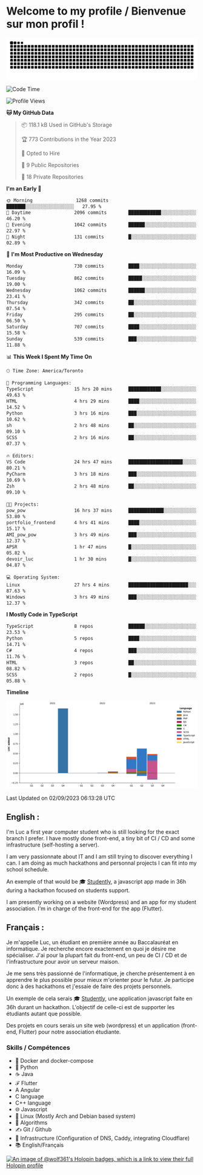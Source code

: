 # Welcome to my profile / Bienvenue sur mon profil !

![snake gif](https://github.com/wolf-361/wolf-361/blob/output/github-contribution-grid-snake.svg)

<!--START_SECTION:waka-->
![Code Time](http://img.shields.io/badge/Code%20Time-321%20hrs%2023%20mins-blue)

![Profile Views](http://img.shields.io/badge/Profile%20Views-0-blue)

**🐱 My GitHub Data** 

> 📦 118.1 kB Used in GitHub's Storage 
 > 
> 🏆 773 Contributions in the Year 2023
 > 
> 💼 Opted to Hire
 > 
> 📜 9 Public Repositories 
 > 
> 🔑 18 Private Repositories 
 > 
**I'm an Early 🐤** 

```text
🌞 Morning                1268 commits        ███████░░░░░░░░░░░░░░░░░░   27.95 % 
🌆 Daytime                2096 commits        ████████████░░░░░░░░░░░░░   46.20 % 
🌃 Evening                1042 commits        ██████░░░░░░░░░░░░░░░░░░░   22.97 % 
🌙 Night                  131 commits         █░░░░░░░░░░░░░░░░░░░░░░░░   02.89 % 
```
📅 **I'm Most Productive on Wednesday** 

```text
Monday                   730 commits         ████░░░░░░░░░░░░░░░░░░░░░   16.09 % 
Tuesday                  862 commits         █████░░░░░░░░░░░░░░░░░░░░   19.00 % 
Wednesday                1062 commits        ██████░░░░░░░░░░░░░░░░░░░   23.41 % 
Thursday                 342 commits         ██░░░░░░░░░░░░░░░░░░░░░░░   07.54 % 
Friday                   295 commits         ██░░░░░░░░░░░░░░░░░░░░░░░   06.50 % 
Saturday                 707 commits         ████░░░░░░░░░░░░░░░░░░░░░   15.58 % 
Sunday                   539 commits         ███░░░░░░░░░░░░░░░░░░░░░░   11.88 % 
```


📊 **This Week I Spent My Time On** 

```text
🕑︎ Time Zone: America/Toronto

💬 Programming Languages: 
TypeScript               15 hrs 20 mins      ████████████░░░░░░░░░░░░░   49.63 % 
HTML                     4 hrs 29 mins       ████░░░░░░░░░░░░░░░░░░░░░   14.52 % 
Python                   3 hrs 16 mins       ███░░░░░░░░░░░░░░░░░░░░░░   10.62 % 
sh                       2 hrs 48 mins       ██░░░░░░░░░░░░░░░░░░░░░░░   09.10 % 
SCSS                     2 hrs 16 mins       ██░░░░░░░░░░░░░░░░░░░░░░░   07.37 % 

🔥 Editors: 
VS Code                  24 hrs 47 mins      ████████████████████░░░░░   80.21 % 
PyCharm                  3 hrs 18 mins       ███░░░░░░░░░░░░░░░░░░░░░░   10.69 % 
Zsh                      2 hrs 48 mins       ██░░░░░░░░░░░░░░░░░░░░░░░   09.10 % 

🐱‍💻 Projects: 
pow_pow                  16 hrs 37 mins      █████████████░░░░░░░░░░░░   53.80 % 
portfolio_frontend       4 hrs 41 mins       ████░░░░░░░░░░░░░░░░░░░░░   15.17 % 
AMI_pow_pow              3 hrs 49 mins       ███░░░░░░░░░░░░░░░░░░░░░░   12.37 % 
APSR                     1 hr 47 mins        █░░░░░░░░░░░░░░░░░░░░░░░░   05.82 % 
devoir_luc               1 hr 30 mins        █░░░░░░░░░░░░░░░░░░░░░░░░   04.87 % 

💻 Operating System: 
Linux                    27 hrs 4 mins       ██████████████████████░░░   87.63 % 
Windows                  3 hrs 49 mins       ███░░░░░░░░░░░░░░░░░░░░░░   12.37 % 
```

**I Mostly Code in TypeScript** 

```text
TypeScript               8 repos             ██████░░░░░░░░░░░░░░░░░░░   23.53 % 
Python                   5 repos             ████░░░░░░░░░░░░░░░░░░░░░   14.71 % 
C#                       4 repos             ███░░░░░░░░░░░░░░░░░░░░░░   11.76 % 
HTML                     3 repos             ██░░░░░░░░░░░░░░░░░░░░░░░   08.82 % 
SCSS                     2 repos             █░░░░░░░░░░░░░░░░░░░░░░░░   05.88 % 
```



**Timeline**

![Lines of Code chart](https://raw.githubusercontent.com/wolf-361/wolf-361/main/assets/bar_graph.png)


 Last Updated on 02/09/2023 06:13:28 UTC
<!--END_SECTION:waka-->

## English : 

I'm Luc a first year computer student who is still looking for the exact branch I prefer. I have mostly done front-end, a tiny bit of CI / CD and some infrastructure (self-hosting a server).

I am very passionnate about IT and I am still trying to discover everything I can. I am doing as much hackathons and personnal projects I can fit into my school schedule.

An exemple of that would be 🎓 [Studently](https://github.com/wolf-361/Studently-CodeJam12), a javascript app made in 36h during a hackathon focused on students support.

I am presently working on a website (Wordpress) and an app for my student association. I'm in charge of the front-end for the app (Flutter).

## Français :

Je m'appelle Luc, un étudiant en première année au Baccalauréat en informatique. Je recherche encore exactement en quoi je désire me spécialiser. J'ai pour la plupart fait du front-end, un peu de CI / CD et de l'infrastructure pour avoir un serveur maison.

Je me sens très passionné de l'informatique, je cherche présentement à en apprendre le plus possible pour mieux m'orienter pour le futur. Je participe donc à des hackathons et j'essaie de faire des projets personnels.

Un exemple de cela serais 🎓 [Studently](https://github.com/wolf-361/Studently-CodeJam12), une application javascript faite en 36h durant un hackathon. L'objectif de celle-ci est de supporter les étudiants autant que possible.

Des projets en cours serais un site web (wordpress) et un application (front-end, Flutter) pour notre association étudiante.

###  Skills / Compétences

* 🐋 Docker and docker-compose
* 🐍 Python
* ☕ Java
* ℱ Flutter
* A Angular
* C language
* C++ language
* 🌐 Javascript
* 🐧 Linux (Mostly Arch and Debian based system)
* 🧩 Algorithms
* ✍️ Git / Github
* 📜 Infrastructure (Configuration of DNS, Caddy, integrating Cloudflare)
* 📚 English/Français

[![An image of @wolf361's Holopin badges, which is a link to view their full Holopin profile](https://holopin.me/wolf361)](https://holopin.io/@wolf361)


